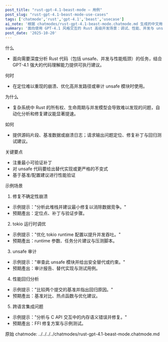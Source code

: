 ```yaml
---
post_title: "rust-gpt-4.1-beast-mode — 用例"
post_slug: "rust-gpt-4.1-beast-mode-use-cases"
tags: ['chatmode','rust','gpt-4.1','beast','usecase']
ai_note: '根据 chatmodes/rust-gpt-4.1-beast-mode.chatmode.md 生成的中文用例'
summary: '面向使用 GPT-4.1 风格交互的 Rust 高级开发场景：调试、性能、并发与 unsafe 审计。'
post_date: '2025-10-20'
---
```


<!-- markdownlint-disable MD041 -->

什么

- 面向需要深度分析 Rust 代码（包括 unsafe、并发与性能瓶颈）的任务，结合 GPT-4.1 强大的代码理解能力提供可执行建议。

何时

- 在定位难以重现的崩溃、优化高并发路径或审计 unsafe 模块时使用。

为什么

- 复杂系统中 Rust 的所有权、生命周期与并发模型会导致难以发现的问题，自动化分析和修复建议能显著提速。

如何

- 提供源码片段、基准数据或崩溃日志；请求输出问题定位、修复补丁与回归测试建议。

关键要点

- 注重最小可验证补丁
- 对 unsafe 代码要给出替代实现或更严格的不变式
- 基于基准/配置建议进行性能验证

示例场景

1) 修复不确定性崩溃

- 示例提示："分析此堆栈并建议最小修复以消除数据竞争。"
- 预期產出：定位点、补丁与验证步骤。

2) tokio 运行时调优

- 示例提示："优化 tokio runtime 配置以提升并发吞吐。"
- 预期產出：runtime 参数、任务分片建议与压测脚本。

3) unsafe 审计

- 示例提示："审查此 unsafe 模块并给出安全替代或约束。"
- 预期產出：审计报告、替代实现与测试用例。

4) 性能回归分析

- 示例提示："比较两个提交的基准并指出回归原因。"
- 预期產出：基准对比、热点函数与优化建议。

5) 跨语言集成问题

- 示例提示："分析与 C API 交互中的内存语义错误并修复。"
- 预期產出：FFI 修复方案与示例测试。

原始 chatmode: ../../../../chatmodes/rust-gpt-4.1-beast-mode.chatmode.md
